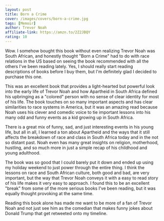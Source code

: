 ```yaml
---
layout: post
title: Born a Crime
cover: /images/covers/born-a-crime.jpg
tags: [Memoir]
author: Trevor Noah
affiliate-link: https://amzn.to/2Z2JBQY
rating: 10
---
```


Wow. I somehow bought this book without even realizing Trevor Noah was South African, and honestly thought "Born a Crime" had to do with race relations in the US based on seeing the book recommended with all the others I've been reading lately. Yes, I should really start reading descriptions of books before I buy them, but I'm definitely glad I decided to purchase this one.

This was an excellent book that provides a light-hearted but powerful look into the early life of Trevor Noah and how Apartheid in South Africa defined his upbringing as a "colored" person with no sense of clear identity for most of his life. The book touches on so many important aspects and has clear similarities to race systems in America, but it was an amazing read because Noah uses his clever and comedic voice to tie important lessons into his many odd and funny events as a kid growing up in South Africa.

There is a great mix of funny, sad, and just interesting events in his young life, but all in all, I learned a ton about Apartheid and the ways that it still affects the breakdown of race and class in South Africa today and in the not so distant past. Noah even has many great insights on religion, motherhood, hustling, and so much more in just a simple recap of his childhood and young adulthood.

The book was so good that I could barely put it down and ended up using my holiday weekend to just power through the entire thing. I think the lessons on race and South African culture, both good and bad, are very important, but the way that Trevor Noah conveys it with a easy to read story of his life makes it very easy to approach. I found this to be an excellent "break" from some of the more serious books I've been reading, but it was equally thought provoking at the same time.

Reading this book alone has made me want to be more of a fan of Trevor Noah and not just see him as the comedian that makes funny jokes about Donald Trump that get retweeted onto my timeline.

